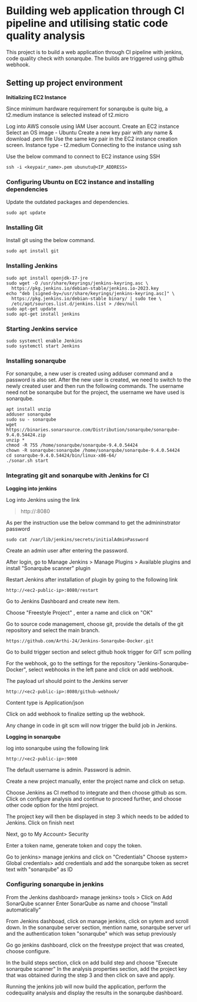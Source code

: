 # **Building web application through CI pipeline and utilising static code quality analysis**

This project is to build a  web application through CI pipeline with jenkins, code quality check with sonarqube. 
The builds are triggered using github webhook.

## **Setting up project environment** 

**Initializing EC2 Instance**

Since minimum hardware requirement for sonarqube is quite big, a t2.medium instance is selected instead of t2.micro

Log into AWS console using IAM User account. 
Create an EC2 instance
Select an OS image - Ubuntu
Create a new key pair with any name & download .pem file
Use the same key pair in the EC2 instance creation screen. 
Instance type - t2.medium
Connecting to the instance using ssh

Use the below command to connect to EC2 instance using SSH

```
ssh -i <keypair_name>.pem ubunutu@<IP_ADDRESS>
```

### **Configuring Ubuntu on EC2 instance and installing dependencies**

Update the outdated packages and dependencies. 

```
sudo apt update
```

### **Installing Git**

Install git using the below command. 

```
sudo apt install git
```

### **Installing Jenkins**

```
sudo apt install openjdk-17-jre
sudo wget -O /usr/share/keyrings/jenkins-keyring.asc \
  https://pkg.jenkins.io/debian-stable/jenkins.io-2023.key
echo "deb [signed-by=/usr/share/keyrings/jenkins-keyring.asc]" \
  https://pkg.jenkins.io/debian-stable binary/ | sudo tee \
  /etc/apt/sources.list.d/jenkins.list > /dev/null
sudo apt-get update
sudo apt-get install jenkins
```

### **Starting Jenkins service**

```
sudo systemctl enable Jenkins
sudo systemctl start Jenkins
```

### **Installing sonarqube**

For sonarqube, a new user is created using adduser command and a password is also set. 
After the new user is created, we need to switch to the newly created user and then run the following commands. 
The username need not be sonarqube but for the project, the username we have used is sonarqube. 

```
apt install unzip
adduser sonarqube
sudo su - sonarqube
wget https://binaries.sonarsource.com/Distribution/sonarqube/sonarqube-9.4.0.54424.zip
unzip *
chmod -R 755 /home/sonarqube/sonarqube-9.4.0.54424
chown -R sonarqube:sonarqube /home/sonarqube/sonarqube-9.4.0.54424
cd sonarqube-9.4.0.54424/bin/linux-x86-64/
./sonar.sh start
```


### **Integrating git and sonarqube with Jenkins for CI**

**Logging into jenkins**

Log into Jenkins using the link
> http://<ec2-public-ip>:8080

As per the instruction use the below command to get the admininstrator password

```
sudo cat /var/lib/jenkins/secrets/initialAdminPassword
```

Create an admin user after entering the password. 

After login, go to Manage Jenkins > Manage Plugins > Available plugins and install "Sonarqube scanner" plugin

Restart Jenkins after installation of plugin by going to the following link
```
http://<ec2-public-ip>:8080/restart
```
Go to Jenkins Dashboard and create new item. 

Choose "Freestyle Project" , enter a name and click on "OK"

Go to source code management, choose git, provide the details of the git repository and select the main branch. 
```
https://github.com/Arthi-24/Jenkins-Sonarqube-Docker.git
```
Go to build trigger section and select github hook trigger for GIT scm polling

For the webhook, go to the settings for the repository "Jenkins-Sonarqube-Docker", select webhooks in the left pane and click on add webhook. 

The payload url should point to the Jenkins server
```
http://<ec2-public-ip>:8080/github-webhook/
```
Content type is Application/json

Click on add webhook to finalize setting up the webhook. 

Any change in code in git scm will now trigger the build job in Jenkins. 

**Logging in sonarqube**

log into sonarqube using the following link 
```
http://<ec2-public-ip>:9000
```
The default username is admin. Password is admin. 

Create a new project manually, enter the project name and click on setup.

Choose Jenkins as CI method to integrate and then choose github as scm. Click on configure analysis and continue to proceed further, and choose other code option for the html project. 

The project key will then be displayed in step 3 which needs to be added to Jenkins. Click on finish next 


Next, go to My Account> Security

Enter a token name, generate token and copy the token. 

Go to jenkins> manage jenkins and click on "Credentials"
Choose system> Global credentials> add credentials and add the sonarqube token as secret text with "sonarqube" as ID

### **Configuring sonarqube in jenkins**

From the Jenkins dashboard> manage jenkins> tools > Click on Add SonarQube scanner
Enter SonarQube as name and choose "Install automatically"

From Jenkins dashboad, click on manage jenkins, click on sytem and scroll down. 
In the sonarqube server section, mention name, sonarqube server url and the authentication token "sonarqube"  which was setup previously


Go go jenkins dashboard, click on the freestype project that was created, choose configure. 

In the build steps section, click on  add build step and choose "Execute sonarqube scanner"
In the analysis properties section, add the project key that was obtained during the step 3 and then click on save and apply. 

Running the jenkins job will now build the application, perform the codequality analysis and display the results in the sonarqube dashboard. 



